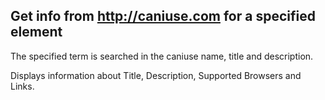 Get info from http://caniuse.com for a specified element
--------------------------------------------------------

The specified term is searched in the caniuse name, title
and description.

Displays information about Title, Description, Supported
Browsers and Links.
